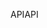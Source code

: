 <span data-ttu-id="b3c29-101">API</span><span class="sxs-lookup"><span data-stu-id="b3c29-101">API</span></span>